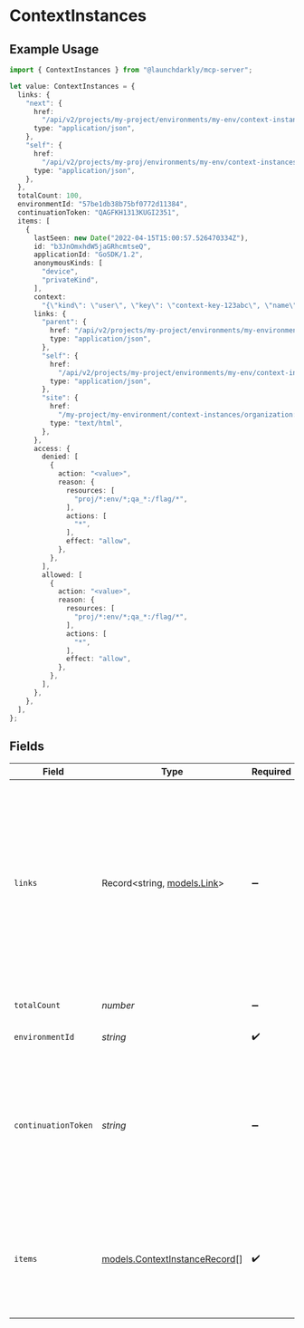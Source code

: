 # ContextInstances

## Example Usage

```typescript
import { ContextInstances } from "@launchdarkly/mcp-server";

let value: ContextInstances = {
  links: {
    "next": {
      href:
        "/api/v2/projects/my-project/environments/my-env/context-instances/organization:launch-darkly:user:henry?limit=2&continuationToken=2022-04-15T15:00:57.526470334Z",
      type: "application/json",
    },
    "self": {
      href:
        "/api/v2/projects/my-proj/environments/my-env/context-instances/organization:launch-darkly:user:henry-jacobs?limit=2",
      type: "application/json",
    },
  },
  totalCount: 100,
  environmentId: "57be1db38b75bf0772d11384",
  continuationToken: "QAGFKH1313KUGI2351",
  items: [
    {
      lastSeen: new Date("2022-04-15T15:00:57.526470334Z"),
      id: "b3JnOmxhdW5jaGRhcmtseQ",
      applicationId: "GoSDK/1.2",
      anonymousKinds: [
        "device",
        "privateKind",
      ],
      context:
        "{\"kind\": \"user\", \"key\": \"context-key-123abc\", \"name\": \"Sandy Smith\", \"email\": \"sandy@example.com\"}",
      links: {
        "parent": {
          href: "/api/v2/projects/my-project/environments/my-environment",
          type: "application/json",
        },
        "self": {
          href:
            "/api/v2/projects/my-project/environments/my-env/context-instances/organization:launch-darkly:user:henry?filter=applicationId:\"GoSDK/1.2\"",
          type: "application/json",
        },
        "site": {
          href:
            "/my-project/my-environment/context-instances/organization:launch-darkly:user:henry",
          type: "text/html",
        },
      },
      access: {
        denied: [
          {
            action: "<value>",
            reason: {
              resources: [
                "proj/*:env/*;qa_*:/flag/*",
              ],
              actions: [
                "*",
              ],
              effect: "allow",
            },
          },
        ],
        allowed: [
          {
            action: "<value>",
            reason: {
              resources: [
                "proj/*:env/*;qa_*:/flag/*",
              ],
              actions: [
                "*",
              ],
              effect: "allow",
            },
          },
        ],
      },
    },
  ],
};
```

## Fields

| Field                                                                                                                                                                                                                                                                                                                                                                                              | Type                                                                                                                                                                                                                                                                                                                                                                                               | Required                                                                                                                                                                                                                                                                                                                                                                                           | Description                                                                                                                                                                                                                                                                                                                                                                                        | Example                                                                                                                                                                                                                                                                                                                                                                                            |
| -------------------------------------------------------------------------------------------------------------------------------------------------------------------------------------------------------------------------------------------------------------------------------------------------------------------------------------------------------------------------------------------------- | -------------------------------------------------------------------------------------------------------------------------------------------------------------------------------------------------------------------------------------------------------------------------------------------------------------------------------------------------------------------------------------------------- | -------------------------------------------------------------------------------------------------------------------------------------------------------------------------------------------------------------------------------------------------------------------------------------------------------------------------------------------------------------------------------------------------- | -------------------------------------------------------------------------------------------------------------------------------------------------------------------------------------------------------------------------------------------------------------------------------------------------------------------------------------------------------------------------------------------------- | -------------------------------------------------------------------------------------------------------------------------------------------------------------------------------------------------------------------------------------------------------------------------------------------------------------------------------------------------------------------------------------------------- |
| `links`                                                                                                                                                                                                                                                                                                                                                                                            | Record<string, [models.Link](../models/link.md)>                                                                                                                                                                                                                                                                                                                                                   | :heavy_minus_sign:                                                                                                                                                                                                                                                                                                                                                                                 | The location and content type of related resources                                                                                                                                                                                                                                                                                                                                                 | {<br/>"next": {<br/>"href": "/api/v2/projects/my-project/environments/my-env/context-instances/organization:launch-darkly:user:henry?limit=2\u0026continuationToken=2022-04-15T15:00:57.526470334Z",<br/>"type": "application/json"<br/>},<br/>"self": {<br/>"href": "/api/v2/projects/my-proj/environments/my-env/context-instances/organization:launch-darkly:user:henry-jacobs?limit=2",<br/>"type": "application/json"<br/>}<br/>} |
| `totalCount`                                                                                                                                                                                                                                                                                                                                                                                       | *number*                                                                                                                                                                                                                                                                                                                                                                                           | :heavy_minus_sign:                                                                                                                                                                                                                                                                                                                                                                                 | The number of unique context instances                                                                                                                                                                                                                                                                                                                                                             | 100                                                                                                                                                                                                                                                                                                                                                                                                |
| `environmentId`                                                                                                                                                                                                                                                                                                                                                                                    | *string*                                                                                                                                                                                                                                                                                                                                                                                           | :heavy_check_mark:                                                                                                                                                                                                                                                                                                                                                                                 | The environment ID                                                                                                                                                                                                                                                                                                                                                                                 | 57be1db38b75bf0772d11384                                                                                                                                                                                                                                                                                                                                                                           |
| `continuationToken`                                                                                                                                                                                                                                                                                                                                                                                | *string*                                                                                                                                                                                                                                                                                                                                                                                           | :heavy_minus_sign:                                                                                                                                                                                                                                                                                                                                                                                 | An obfuscated string that references the last context instance on the previous page of results. You can use this for pagination, however, we recommend using the <code>next</code> link instead.                                                                                                                                                                                                   | QAGFKH1313KUGI2351                                                                                                                                                                                                                                                                                                                                                                                 |
| `items`                                                                                                                                                                                                                                                                                                                                                                                            | [models.ContextInstanceRecord](../models/contextinstancerecord.md)[]                                                                                                                                                                                                                                                                                                                               | :heavy_check_mark:                                                                                                                                                                                                                                                                                                                                                                                 | A collection of context instances. Can include multiple versions of context instances that have the same <code>id</code>, but different <code>applicationId</code>s.                                                                                                                                                                                                                               |                                                                                                                                                                                                                                                                                                                                                                                                    |